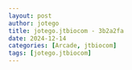```yaml
---
layout: post
author: jotego
title: jotego.jtbiocom - 3b2a2fa
date: 2024-12-14
categories: [Arcade, jtbiocom]
tags: [jotego.jtbiocom]
---
```


